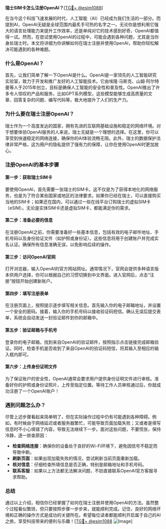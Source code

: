**瑞士SIM卡怎么注册OpenAI？**[[TG💪+ @esim1088](https://t.me/s/esim1088)]

在当今这个科技飞速发展的时代，人工智能（AI）已经成为我们生活的一部分。而提到AI，OpenAI无疑是全球范围内最炙手可热的名字之一。无论你是想利用它强大的语言处理能力来提升工作效率，还是单纯对它的技术感到好奇，OpenAI都值得一试。然而，在尝试使用OpenAI的过程中，可能会遇到各种问题，尤其是当你身处瑞士时。本文将详细为你讲解如何在瑞士注册并使用OpenAI，帮助你轻松解决可能遇到的各种难题。

### 什么是OpenAI？

首先，让我们简单了解一下OpenAI是什么。OpenAI是一家领先的人工智能研究实验室，致力于开发和推广友好的人工智能技术。它由埃隆·马斯克、山姆·阿尔特曼等人于2015年创立，目标是确保人工智能的安全性和普及性。OpenAI推出了许多令人惊叹的产品和服务，比如GPT系列模型，这些模型能够生成高质量的文章、回答复杂的问题、编写代码等，极大地提升了人们的生产力。

### 为什么要在瑞士注册OpenAI？

瑞士作为一个高度发达的国家，拥有先进的互联网基础设施和稳定的网络环境。对于想要体验OpenAI服务的人来说，瑞士无疑是一个理想的选择。在这里，你可以享受到快速稳定的网络连接，确保你的AI体验流畅无阻。此外，瑞士的数据保护法律非常严格，这为用户的隐私提供了强有力的保障，让你在使用OpenAI时更加放心。

### 注册OpenAI的基本步骤

#### 第一步：获取瑞士SIM卡

要使用OpenAI，首先需要一张瑞士的SIM卡。这不仅是为了获得本地化的网络服务，也是为了符合某些国家或地区的法律要求。如果你已经在瑞士，可以直接购买当地的SIM卡；如果还在国内，可以通过一些在线平台订购瑞士的虚拟SIM卡（eSIM）。无论是实体SIM卡还是虚拟SIM卡，都能满足你的需求。

#### 第二步：准备必要的信息

在注册OpenAI之前，你需要准备好一些基本信息，包括有效的电子邮件地址、手机号码以及身份验证文件（如护照或身份证）。这些信息将用于创建账户并完成实名认证。确保所有信息准确无误，以免影响后续的操作。

#### 第三步：访问OpenAI官网

打开浏览器，输入OpenAI的官方网站网址。通常情况下，官网会提供多种语言版本供用户选择，你可以根据自己的习惯切换到中文界面。进入官网后，点击“注册”按钮开始创建新账户。

#### 第四步：填写注册表单

在注册页面上，按照提示逐步填写相关信息。首先输入你的电子邮箱地址，并设置一个安全的密码。接着，输入你的手机号码以接收验证码短信。确认无误后提交表单，系统会自动发送一封验证邮件到你的邮箱中。

#### 第五步：验证邮箱与手机号

登录你的电子邮箱，找到来自OpenAI的验证邮件，按照指示点击链接完成邮箱验证。同时，检查手机是否收到了来自OpenAI的验证码短信，将其输入至相应的输入框内即可。

#### 第六步：上传身份证明文件

为了保证账户的安全性，OpenAI通常会要求用户提供身份证明文件进行审核。准备好你的护照或身份证照片，上传至指定位置。等待工作人员审核通过后，你就成功注册了一个OpenAI账户！

### 遇到问题怎么办？

尽管上述步骤看起来简单明了，但在实际操作过程中仍有可能遇到各种障碍。例如，有时候由于网络延迟或者服务器繁忙，可能导致页面加载失败；又或者是填写信息时不小心填错了内容，导致无法继续下一步。面对这些问题，不要慌张，保持冷静，逐一排查原因：

- **检查网络连接**：确保你的设备处于良好的Wi-Fi环境下，避免因信号不稳定而导致中断。
- **刷新页面**：如果出现加载失败的情况，尝试刷新当前页面重新加载。
- **核对信息**：仔细检查所填信息是否正确，特别是邮箱地址和手机号码。
- **联系客服**：如果以上方法都无法解决问题，不妨直接联系OpenAI官方客服寻求帮助。

### 总结

通过以上介绍，相信你已经掌握了如何在瑞士注册并使用OpenAI的方法。虽然整个过程看似繁琐，但只要按照步骤一步步来，就能顺利完成。记住，良好的网络环境和正确的操作方式是成功的关键所在。希望每位读者都能顺利开启属于自己的AI之旅，享受科技带来的便利与乐趣！[[TG💪+ @esim1088](https://t.me/s/esim1088) ![Image](https://i.postimg.cc/4NQfJmqS/Snipaste-2025-05-13-00-14-12.png)]